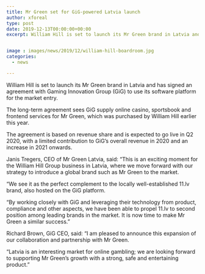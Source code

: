 ```yaml
---
title: Mr Green set for GiG-powered Latvia launch
author: xforeal 
type: post
date: 2019-12-13T00:00:00+00:00
excerpt: William Hill is set to launch its Mr Green brand in Latvia and has signed an agreement with Gaming Innovation Group (GiG) to use its software platform for the market entry


image : images/news/2019/12/william-hill-boardroom.jpg
categories:
  - news

---
```

William Hill is set to launch its Mr Green brand in Latvia and has signed an agreement with Gaming Innovation Group (GiG) to use its software platform for the market entry.

The long-term agreement sees GiG supply online casino, sportsbook and frontend services for Mr Green, which was purchased by William Hill earlier this year.&nbsp;

The agreement is based on revenue share and is expected to go live in Q2 2020, with a limited contribution to GiG&rsquo;s overall revenue in 2020 and an increase in 2021 onwards.

Janis Tregers, CEO of Mr Green Latvia, said: &#8220;This is an exciting moment for the William Hill Group business in Latvia, where we move forward with our strategy to introduce a global brand such as Mr Green to the market.

&ldquo;We see it as the perfect complement to the locally well-established 11.lv brand, also hosted on the GiG platform.&nbsp;

&ldquo;By working closely with GiG and leveraging their technology from product, compliance and other aspects, we have been able to propel 11.lv to second position among leading brands in the market. It is now time to make Mr Green a similar success.&#8221;

Richard Brown, GiG CEO, said: &#8220;I am pleased to announce this expansion of our collaboration and partnership with Mr Green.&nbsp;

&#8220;Latvia is an interesting market for online gambling; we are looking forward to supporting Mr Green&rsquo;s growth with a strong, safe and entertaining product.&#8221;